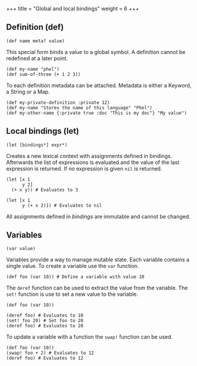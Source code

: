+++
title = "Global and local bindings"
weight = 6
+++

## Definition (def)

```phel
(def name meta? value)
```
This special form binds a value to a global symbol. A definition cannot be redefined at a later point.

```phel
(def my-name "phel")
(def sum-of-three (+ 1 2 3))
```

To each definition metadata can be attached. Metadata is either a Keyword, a String or a Map.

```phel
(def my-private-definition :private 12)
(def my-name "Stores the name of this language" "Phel")
(def my-other-name {:private true :doc "This is my doc"} "My value")
```

## Local bindings (let)

```phel
(let [bindings*] expr*)
```
Creates a new lexical context with assignments defined in bindings. Afterwards the list of expressions is evaluated and the value of the last expression is returned. If no expression is given `nil` is returned.

```phel
(let [x 1
      y 2]
  (+ x y)) # Evaluates to 3

(let [x 1
      y (+ x 2)]) # Evaluates to nil
```
All assignments defined in _bindings_ are immutable and cannot be changed.

## Variables

```phel
(var value)
```

Variables provide a way to manage mutable state. Each variable contains a single value. To create a variable use the `var` function.

```
(def foo (var 10)) # Define a variable with value 10
```

The `deref` function can be used to extract the value from the variable. The `set!` function is use to set a new value to the variable.

```
(def foo (var 10))

(deref foo) # Evaluates to 10
(set! foo 20) # Set foo to 20
(deref foo) # Evaluates to 20
```

To update a variable with a function the `swap!` function can be used.

```
(def foo (var 10))
(swap! foo + 2) # Evaluates to 12
(deref foo) # Evaluates to 12
```
